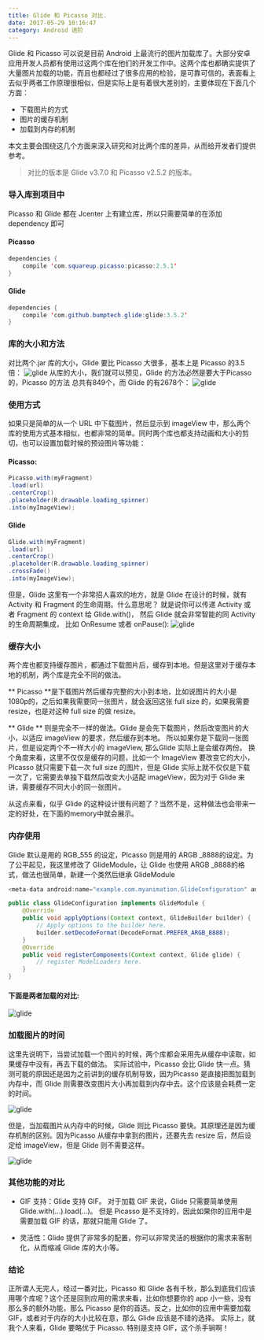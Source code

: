 ```yaml
---
title: Glide 和 Picasso 对比.
date: 2017-05-29 10:16:47
category: Android 进阶
---
```

Glide 和 Picasso 可以说是目前 Android 上最流行的图片加载库了。大部分安卓应用开发人员都有使用过这两个库在他们的开发工作中。这两个库也都确实提供了大量图片加载的功能，而且也都经过了很多应用的检验，是可靠可信的。表面看上去似乎两者工作原理很相似，但是实际上是有着很大差别的，主要体现在下面几个方面：

- 下载图片的方式
- 图片的缓存机制
- 加载到内存的机制

本文主要会围绕这几个方面来深入研究和对比两个库的差异，从而给开发者们提供参考。
> 对比的版本是 Glide v3.7.0 和 Picasso v2.5.2 的版本。

### 导入库到项目中
Picasso 和 Glide 都在 Jcenter 上有建立库，所以只需要简单的在添加dependency 即可

#### Picasso
```java
dependencies {
    compile 'com.squareup.picasso:picasso:2.5.1'
}
```

#### Glide
```java
dependencies {
    compile 'com.github.bumptech.glide:glide:3.5.2'
}
```

### 库的大小和方法
对比两个.jar 库的大小，Glide 要比 Picasso 大很多，基本上是 Picasso 的3.5倍：
![glide](/uploads/glide1.png)
从库的大小，我们就可以预见，Glide 的方法必然是要大于Picasso 的，Picasso 的方法 总共有849个，而 Glide 的有2678个：
![glide](/uploads/glide2.png)

### 使用方式
如果只是简单的从一个 URL 中下载图片，然后显示到 imageView 中，那么两个库的使用方式基本相似，也都非常的简单。同时两个库也都支持动画和大小的剪切，也可以设置加载时候的预设图片等功能：

#### Picasso:
```java
Picasso.with(myFragment)
.load(url)
.centerCrop()
.placeholder(R.drawable.loading_spinner)
.into(myImageView);
```

#### Glide
```java
Glide.with(myFragment)
.load(url)
.centerCrop()
.placeholder(R.drawable.loading_spinner)
.crossFade()
.into(myImageView);
```
但是，Glide 这里有一个非常招人喜欢的地方，就是 Glide 在设计的时候，就有 Activity 和 Fragment 的生命周期。什么意思呢？ 就是说你可以传递 Activity 或者 Fragment 的 context 给 Glide.with()， 然后 Glide 就会非常智能的同 Activity 的生命周期集成， 比如 OnResume 或者 onPause():
![glide](/uploads/glide3.png)

### 缓存大小
两个库也都支持缓存图片，都通过下载图片后，缓存到本地。但是这里对于缓存本地的机制，两个库是完全不同的做法。

** Picasso **是下载图片然后缓存完整的大小到本地，比如说图片的大小是1080p的，之后如果我需要同一张图片，就会返回这张 full size 的，如果我需要resize，也是对这种 full size 的做 resize。

** Glide ** 则是完全不一样的做法。Glide 是会先下载图片，然后改变图片的大小，以适应 imageView 的要求，然后缓存到本地。 所以如果你是下载同一张图片，但是设定两个不一样大小的 imageView, 那么Glide 实际上是会缓存两份。
换个角度来看，这里不仅仅是缓存的问题，比如一个 ImageView 要改变它的大小，PIcasso 就只需要下载一次 full size 的图片，但是 Glide 实际上就不仅仅是下载一次了，它需要去单独下载然后改变大小适配 imageView，因为对于 Glide 来讲，需要缓存不同大小的同一张图片。

从这点来看，似乎 Glide 的这种设计很有问题了？当然不是，这种做法也会带来一定的好处，在下面的memory中就会展示。

### 内存使用
Glide 默认是用的 RGB_555 的设定，PIcasso 则是用的 ARGB _8888的设定。为了公平起见，我这里修改了 GlideModule，让 Glide 也使用 ARGB _8888的格式，做法也很简单，新建一个类然后继承 GlideModule

```java
<meta-data android:name="example.com.myanimation.GlideConfiguration" android:value="GlideModule"/>
```

```java
public class GlideConfiguration implements GlideModule {
    @Override
    public void applyOptions(Context context, GlideBuilder builder) {
        // Apply options to the builder here.
        builder.setDecodeFormat(DecodeFormat.PREFER_ARGB_8888);
    }
    @Override
    public void registerComponents(Context context, Glide glide) {
        // register ModelLoaders here.
    }
}
```
#### 下面是两者加载的对比:
![glide](/uploads/glide4.png)

### 加载图片的时间
这里先说明下，当尝试加载一个图片的时候，两个库都会采用先从缓存中读取，如果缓存中没有，再去下载的做法。
实际试验中，Picasso 会比 Glide 快一点。猜测可能的原因还是因为之前讲到的缓存机制导致，因为Picasso 是直接把图加载到内存中，而 Glide 则需要改变图片大小再加载到内存中去。这个应该是会耗费一定的时间。

![glide](/uploads/glide5.gif)

但是，当加载图片从内存中的时候，Glide 则比 Picasso 要快。其原理还是因为缓存机制的区别。因为Picasso 从缓存中拿到的图片，还要先去 resize 后，然后设定给 imageView，但是 Glide 则不需要这样。

![glide](/uploads/glide6.gif)

### 其他功能的对比
- GIF 支持：Glide 支持 GIF。 对于加载 GIF 来说，Glide 只需要简单使用 Glide.with(...).load(...)。 但是 Picasso 是不支持的，因此如果你的应用中是需要加载 GIF 的话，那就只能用 Glide 了。

- 灵活性：Glide 提供了非常多的配置，你可以非常灵活的根据你的需求来客制化，从而缩减 Glide 库的大小等。

### 结论
正所谓人无完人，经过一番对比，Picasso 和 Glide 各有千秋，那么到底我们应该用哪个库呢？这个还是回到应用的需求来看，比如你想要你的 app 小一些，没有那么多的额外功能，那么 Picasso 是你的首选。反之，比如你的应用中需要加载 GIF，或者对于内存的大小比较在意，那么 Glide 应该是不错的选择。
实际上，就我个人来看，Glide 要略优于 Picasso. 特别是支持 GIF，这个杀手锏啊！